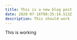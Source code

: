 ```yaml
---
title: This is a new blog post
date: 2020-07-16T08:35:14.513Z
description: This should work
---
```

This is working